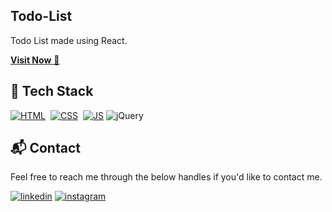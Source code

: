 ## Todo-List

Todo List made using React.

<a href="https://todo-list-react-pi-henna.vercel.app/" target="_blank">**Visit Now** 🚀</a>

## 📌 Tech Stack

[![HTML](https://img.shields.io/badge/html5%20-%23E34F26.svg?&style=for-the-badge&logo=html5&logoColor=white)]()&nbsp;
[![CSS](https://img.shields.io/badge/css3%20-%231572B6.svg?&style=for-the-badge&logo=css3&logoColor=white)]()&nbsp;
[![JS](https://img.shields.io/badge/javascript%20-%23323330.svg?&style=for-the-badge&logo=javascript&logoColor=%23F7DF1E)]()
<img alt="jQuery" src="https://img.shields.io/badge/jquery-%230769AD.svg?style=for-the-badge&logo=jquery&logoColor=white"/>

<h2>📬 Contact</h2>

Feel free to reach me through the below handles if you'd like to contact me.

[![linkedin](https://img.shields.io/badge/LinkedIn-0077B5?style=for-the-badge&logo=linkedin&logoColor=white)](https://www.linkedin.com/in/akshat-verma-4a0b50222)
[![instagram](https://img.shields.io/badge/Instagram-E4405F?style=for-the-badge&logo=instagram&logoColor=white)](https://www.instagram.com/akshat.1109)
